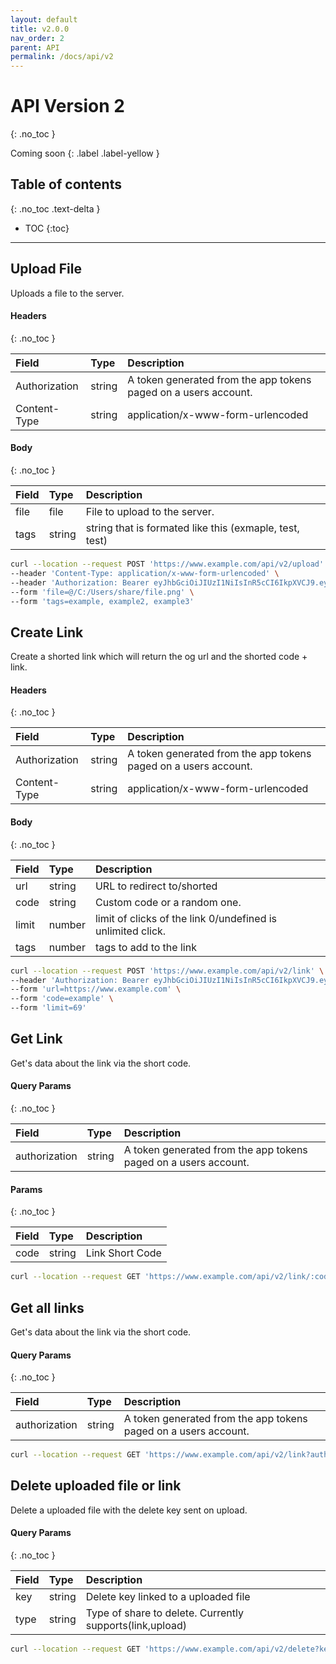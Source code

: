 ```yaml
---
layout: default
title: v2.0.0
nav_order: 2
parent: API
permalink: /docs/api/v2
---
```


# API Version 2
{: .no_toc }

Coming soon
{: .label .label-yellow }

## Table of contents
{: .no_toc .text-delta }

* TOC
{:toc}

---

## Upload File
Uploads a file to the server.

#### Headers
{: .no_toc }

| Field         | Type   | Description                                                     |
| :------------ | :----- | :-------------------------------------------------------------- |
| Authorization | string | A token generated from the app tokens paged on a users account. |
| Content-Type  | string | application/x-www-form-urlencoded                               |

#### Body
{: .no_toc }

| Field | Type   | Description                                             |
| :---- | :----- | :------------------------------------------------------ |
| file  | file   | File to upload to the server.                           |
| tags  | string | string that is formated like this (exmaple, test, test) |

```sh
curl --location --request POST 'https://www.example.com/api/v2/upload' \
--header 'Content-Type: application/x-www-form-urlencoded' \
--header 'Authorization: Bearer eyJhbGciOiJIUzI1NiIsInR5cCI6IkpXVCJ9.eyJpYXQiOjE1ODE3ODgyNTUsImV4cCI6NDczNTM4ODI1NSwiaXNzIjoiU2hhcmUiLCJzdWIiOiI1ZTQwYjZiMmQyMjZlNTQxMmEyN2ZjYWYifQ.mvOQCoLIKhK-D2X4gedBnNGHJa5G8F9WjY4VTAEr4CI' \
--form 'file=@/C:/Users/share/file.png' \
--form 'tags=example, example2, example3'
```

## Create Link
Create a shorted link which will return the og url and the shorted code + link.

#### Headers
{: .no_toc }

| Field         | Type   | Description                                                     |
| :------------ | :----- | :-------------------------------------------------------------- |
| Authorization | string | A token generated from the app tokens paged on a users account. |
| Content-Type  | string | application/x-www-form-urlencoded                               |


#### Body
{: .no_toc }

| Field | Type   | Description                                                 |
| :---- | :----- | :---------------------------------------------------------- |
| url   | string | URL to redirect to/shorted                                  |
| code  | string | Custom code or a random one.                                |
| limit | number | limit of clicks of the link 0/undefined is unlimited click. |
| tags  | number | tags to add to the link                                     |

```sh
curl --location --request POST 'https://www.example.com/api/v2/link' \
--header 'Authorization: Bearer eyJhbGciOiJIUzI1NiIsInR5cCI6IkpXVCJ9.eyJpYXQiOjE1ODE3ODgyNTUsImV4cCI6NDczNTM4ODI1NSwiaXNzIjoiU2hhcmUiLCJzdWIiOiI1ZTQwYjZiMmQyMjZlNTQxMmEyN2ZjYWYifQ.mvOQCoLIKhK-D2X4gedBnNGHJa5G8F9WjY4VTAEr4CI' \
--form 'url=https://www.example.com' \
--form 'code=example' \
--form 'limit=69'
```

## Get Link
Get's data about the link via the short code.

#### Query Params
{: .no_toc }

| Field         | Type   | Description                                                     |
| :------------ | :----- | :-------------------------------------------------------------- |
| authorization | string | A token generated from the app tokens paged on a users account. |

#### Params
{: .no_toc }

| Field | Type   | Description     |
| :---- | :----- | :-------------- |
| code  | string | Link Short Code |

```sh
curl --location --request GET 'https://www.example.com/api/v2/link/:code?authorization=eyJhbGciOiJIUzI1NiIsInR5cCI6IkpXVCJ9.eyJpYXQiOjE1ODE3ODgyNTUsImV4cCI6NDczNTM4ODI1NSwiaXNzIjoiU2hhcmUiLCJzdWIiOiI1ZTQwYjZiMmQyMjZlNTQxMmEyN2ZjYWYifQ.mvOQCoLIKhK-D2X4gedBnNGHJa5G8F9WjY4VTAEr4CI'
```

## Get all links
Get's data about the link via the short code.

#### Query Params
{: .no_toc }

| Field         | Type   | Description                                                     |
| :------------ | :----- | :-------------------------------------------------------------- |
| authorization | string | A token generated from the app tokens paged on a users account. |


```sh
curl --location --request GET 'https://www.example.com/api/v2/link?authorization=eyJhbGciOiJIUzI1NiIsInR5cCI6IkpXVCJ9.eyJpYXQiOjE1ODE3ODgyNTUsImV4cCI6NDczNTM4ODI1NSwiaXNzIjoiU2hhcmUiLCJzdWIiOiI1ZTQwYjZiMmQyMjZlNTQxMmEyN2ZjYWYifQ.mvOQCoLIKhK-D2X4gedBnNGHJa5G8F9WjY4VTAEr4C'
```

## Delete uploaded file or link
Delete a uploaded file with the delete key sent on upload.

#### Query Params
{: .no_toc }

| Field | Type   | Description                                               |
| :---- | :----- | :-------------------------------------------------------- |
| key   | string | Delete key linked to a uploaded file                      |
| type  | string | Type of share to delete.  Currently supports(link,upload) |

```sh
curl --location --request GET 'https://www.example.com/api/v2/delete?key=&type='
```
